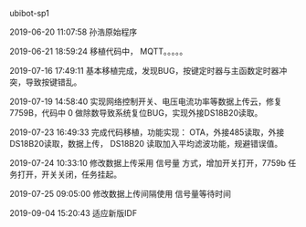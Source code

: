 ubibot-sp1

2019-06-20 11:07:58 孙浩原始程序

2019-06-21 18:59:24 移植代码中， MQTT。。。。。 

2019-07-16 17:49:11 基本移植完成，发现BUG，按键定时器与主函数定时器冲突，导致按键错乱。

2019-07-19 14:58:40 实现网络控制开关、电压电流功率等数据上传云，修复7759B，代码中 0 做除数导致系统复位BUG，实现外接DS18B20读取。

2019-07-23 16:49:33 完成代码移植，功能实现： OTA，外接485读取，外接DS18B20读取，数据上传， DS18B20 读取加入平均滤波功能，规避错误值。

2019-07-24 10:33:10 修改数据上传采用 信号量 方式，增加开关打开，7759b 任务打开，开关关闭，任务挂起。

2019-07-25 09:05:00 修改数据上传间隔使用 信号量等待时间

2019-09-04 15:20:43 适应新版IDF